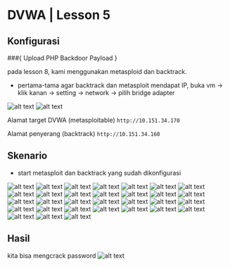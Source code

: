 # DVWA | Lesson 5
## Konfigurasi

###{ Upload PHP Backdoor Payload }

pada lesson 8, kami menggunakan metasploid dan backtrack.

- pertama-tama agar backtrack dan metasploit mendapat IP, buka vm -> klik kanan -> setting -> network -> pilih bridge adapter

![alt text](./backtrack.PNG)
![alt text](./metasploit.PNG)

Alamat target DVWA (metasploitable) 
`http://10.151.34.170`

Alamat penyerang (backtrack)
`http://10.151.34.160`


## Skenario

- start metasploit dan backtrack yang sudah dikonfigurasi

![alt text](./1.PNG)
![alt text](./2.PNG)
![alt text](./3.PNG)
![alt text](./4.PNG)
![alt text](./5.PNG)
![alt text](./6.PNG)
![alt text](./7.PNG)
![alt text](./8.PNG)
![alt text](./9.PNG)
![alt text](./10.PNG)
![alt text](./11.PNG)
![alt text](./12.PNG)
![alt text](./13.PNG)
![alt text](./14.PNG)
![alt text](./15.PNG)
![alt text](./16.PNG)
![alt text](./17.PNG)
![alt text](./18.PNG)
![alt text](./19.PNG)
![alt text](./20.PNG)
![alt text](./21.PNG)
![alt text](./22.PNG)
![alt text](./23.PNG)
![alt text](./24.PNG)
![alt text](./25.PNG)
![alt text](./26.PNG)
![alt text](./27.PNG)
![alt text](./28.PNG)
![alt text](./29.PNG)
![alt text](./30.PNG)
![alt text](./31.PNG)





## Hasil
kita bisa mengcrack password 
![alt text](./32.PNG)